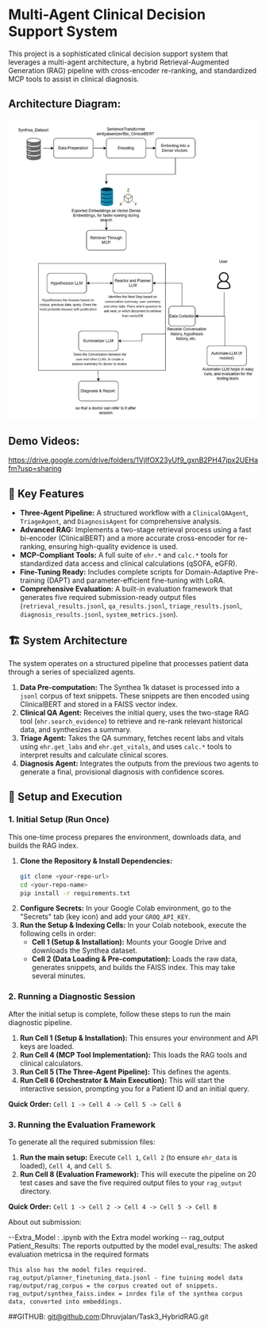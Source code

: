 # Multi-Agent Clinical Decision Support System



This project is a sophisticated clinical decision support system that leverages a multi-agent architecture, a hybrid Retrieval-Augmented Generation (RAG) pipeline with cross-encoder re-ranking, and standardized MCP tools to assist in clinical diagnosis.

## Architecture Diagram: 

![Architecture Diagram](Assets/RAG_Architecture.jpg)

## Demo Videos: 
https://drive.google.com/drive/folders/1VjIfOX23yUf9_gxnB2PH47jpx2UEHafm?usp=sharing

## 🌟 Key Features

* **Three-Agent Pipeline:** A structured workflow with a `ClinicalQAAgent`, `TriageAgent`, and `DiagnosisAgent` for comprehensive analysis.
* **Advanced RAG:** Implements a two-stage retrieval process using a fast bi-encoder (ClinicalBERT) and a more accurate cross-encoder for re-ranking, ensuring high-quality evidence is used.
* **MCP-Compliant Tools:** A full suite of `ehr.*` and `calc.*` tools for standardized data access and clinical calculations (qSOFA, eGFR).
* **Fine-Tuning Ready:** Includes complete scripts for Domain-Adaptive Pre-training (DAPT) and parameter-efficient fine-tuning with LoRA.
* **Comprehensive Evaluation:** A built-in evaluation framework that generates five required submission-ready output files (`retrieval_results.jsonl`, `qa_results.jsonl`, `triage_results.jsonl`, `diagnosis_results.jsonl`, `system_metrics.json`).

## 🏗️ System Architecture

The system operates on a structured pipeline that processes patient data through a series of specialized agents.

1.  **Data Pre-computation:** The Synthea 1k dataset is processed into a `jsonl` corpus of text snippets. These snippets are then encoded using ClinicalBERT and stored in a FAISS vector index.
2.  **Clinical QA Agent:** Receives the initial query, uses the two-stage RAG tool (`ehr.search_evidence`) to retrieve and re-rank relevant historical data, and synthesizes a summary.
3.  **Triage Agent:** Takes the QA summary, fetches recent labs and vitals using `ehr.get_labs` and `ehr.get_vitals`, and uses `calc.*` tools to interpret results and calculate clinical scores.
4.  **Diagnosis Agent:** Integrates the outputs from the previous two agents to generate a final, provisional diagnosis with confidence scores.



## 🚀 Setup and Execution

### 1. Initial Setup (Run Once)

This one-time process prepares the environment, downloads data, and builds the RAG index.

1.  **Clone the Repository & Install Dependencies:**
    ```bash
    git clone <your-repo-url>
    cd <your-repo-name>
    pip install -r requirements.txt
    ```
2.  **Configure Secrets:** In your Google Colab environment, go to the "Secrets" tab (key icon) and add your `GROQ_API_KEY`.
3.  **Run the Setup & Indexing Cells:** In your Colab notebook, execute the following cells in order:
    * **Cell 1 (Setup & Installation):** Mounts your Google Drive and downloads the Synthea dataset.
    * **Cell 2 (Data Loading & Pre-computation):** Loads the raw data, generates snippets, and builds the FAISS index. This may take several minutes.

### 2. Running a Diagnostic Session

After the initial setup is complete, follow these steps to run the main diagnostic pipeline.

1.  **Run Cell 1 (Setup & Installation):** This ensures your environment and API keys are loaded.
2.  **Run Cell 4 (MCP Tool Implementation):** This loads the RAG tools and clinical calculators.
3.  **Run Cell 5 (The Three-Agent Pipeline):** This defines the agents.
4.  **Run Cell 6 (Orchestrator & Main Execution):** This will start the interactive session, prompting you for a Patient ID and an initial query.

**Quick Order:** `Cell 1 -> Cell 4 -> Cell 5 -> Cell 6`

### 3. Running the Evaluation Framework

To generate all the required submission files:

1.  **Run the main setup:** Execute `Cell 1`, `Cell 2` (to ensure `ehr_data` is loaded), `Cell 4`, and `Cell 5`.
2.  **Run Cell 8 (Evaluation Framework):** This will execute the pipeline on 20 test cases and save the five required output files to your `rag_output` directory.

**Quick Order:** `Cell 1 -> Cell 2 -> Cell 4 -> Cell 5 -> Cell 8`



About out submission: 

--Extra_Model : .ipynb with the Extra model working
-- rag_output   
    Patient_Results: The reports outputted by the model
    eval_results: The asked evaluation metricsa in the required formats

    This also has the model files required. 
    rag_output/planner_finetuning_data.jsonl - fine tuining model data
    rag/output/rag_corpus = the corpus created out of snippets.
    rag_output/synthea_faiss.index = inrdex file of the synthea corpus data, converted into embeddings. 

##GITHUB: 
git@github.com:Dhruvjalan/Task3_HybridRAG.git
